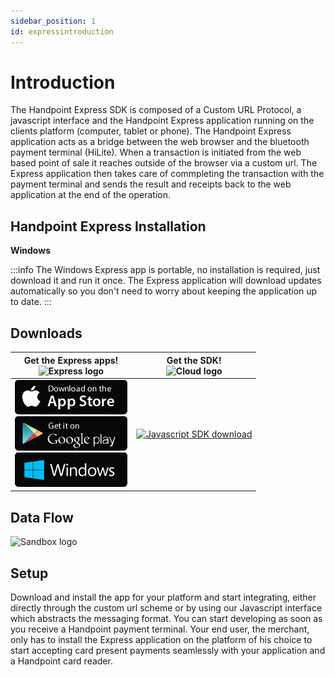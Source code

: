 ```yaml
---
sidebar_position: 1
id: expressintroduction
---
```


# Introduction

The Handpoint Express SDK is composed of a Custom URL Protocol, a javascript interface and the Handpoint Express application running on the clients platform (computer, tablet or phone). The Handpoint Express application acts as a bridge between the web browser and the bluetooth payment terminal (HiLite). When a transaction is initiated from the web based point of sale it reaches outside of the browser via a custom url. The Express application then takes care of commpleting the transaction with the payment terminal and sends the result and receipts back to the web application at the end of the operation. 


## Handpoint Express Installation

**Windows**

:::info
The Windows Express app is portable, no installation is required, just download it and run it once. The Express application will download updates automatically so you don't need to worry about keeping the application up to date.
:::

## Downloads


Get the Express apps! <br />  ![Express logo](/img/icon-express.png)  |  Get the SDK! <br />  ![Cloud logo](/img/cloud.png)
:-------------------------:|:-------------------------:
 [![iOS download](./assets/apple-store.png)](https://itunes.apple.com/us/app/express-handpoint/id1324085213?mt=8) <br />[![Android download](./assets/play-store.png)](https://play.google.com/store/apps/details?id=com.handpoint.express)<br />[![Windows download](./assets/windows-store.png)](/files/Express.exe)|  [![Javascript SDK download](/img/Javascriptsdk.png)](/files/hapiexpress.js.zip)

## Data Flow

![Sandbox logo](/img/Expressdiagram)

## Setup

Download and install the app for your platform and start integrating, either directly through the custom url scheme or by using our Javascript interface which abstracts the messaging format. You can start developing as soon as you receive a Handpoint payment terminal. Your end user, the merchant, only has to install the Express application on the platform of his choice to start accepting card present payments seamlessly with your application and a Handpoint card reader.

